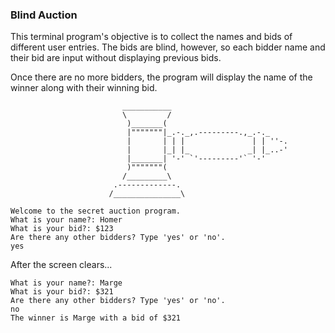 ### Blind Auction

This terminal program's objective is to collect the names and bids of different user entries. The bids are blind, however, so each bidder name and their bid are input without displaying previous bids.

Once there are no more bidders, the program will display the name of the winner along with their winning bid.

```
                         ___________
                         \         /
                          )_______(
                          |"""""""|_.-._,.---------.,_.-._
                          |       | | |               | | ''-.
                          |       |_| |_             _| |_..-'
                          |_______| '-' `'---------'` '-'
                          )"""""""(
                         /_________\
                       .-------------.
                      /_______________\

Welcome to the secret auction program.
What is your name?: Homer
What is your bid?: $123
Are there any other bidders? Type 'yes' or 'no'.
yes
```

After the screen clears...

```
What is your name?: Marge
What is your bid?: $321
Are there any other bidders? Type 'yes' or 'no'.
no
The winner is Marge with a bid of $321
```
